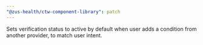 ```yaml
---
"@zus-health/ctw-component-library": patch
---
```


Sets verification status to active by default when user adds a condition from another provider, to match user intent.
